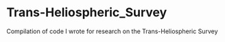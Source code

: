 # Trans-Heliospheric_Survey
Compilation of code I wrote for research on the Trans-Heliospheric Survey
